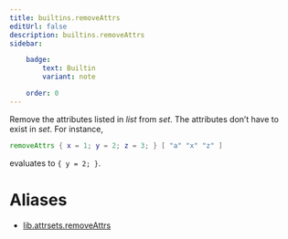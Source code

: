 ```yaml
---
title: builtins.removeAttrs
editUrl: false
description: builtins.removeAttrs
sidebar:

    badge:
        text: Builtin
        variant: note

    order: 0
---
```


Remove the attributes listed in *list* from *set*. The attributes
don’t have to exist in *set*. For instance,

```nix
removeAttrs { x = 1; y = 2; z = 3; } [ "a" "x" "z" ]
```

evaluates to `{ y = 2; }`.


# Aliases

- [lib.attrsets.removeAttrs](/nix-doc-comments/reference/lib/attrsets/lib-attrsets-removeattrs)


